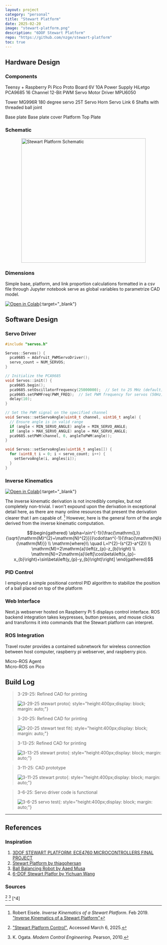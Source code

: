 ```yaml
---
layout: project
category: "personal"
title: "Stewart Platform"
date: 2025-02-20
image: "stewart-platform.png"
description: "6DOF Stewart Platform"
repo: "https://github.com/nzge/stewart-platform"
toc: true
---
```


<script type="module" src="https://ajax.googleapis.com/ajax/libs/model-viewer/4.0.0/model-viewer.min.js"></script>

<model-viewer alt="Neil Armstrong's Spacesuit from the Smithsonian Digitization Programs Office and National Air and Space Museum" src="https://nzge.github.io/assets/media/!misc/random/CesiumMilkTruck.gltf" shadow-intensity="1" camera-controls touch-action="pan-y"></model-viewer>

## Hardware Design

### Components

Teensy + Raspberry Pi Pico
Proto Board
6V 10A Power Supply
HiLetgo PCA9685 16 Channel 12-Bit PWM Servo Motor Driver
MPU6050

Tower MG996R 180 degree servo
25T Servo Horn
Servo Link
6 Shafts with threaded ball joint

Base plate
Base plate cover
Platform
Top Plate


### Schematic
<img src="https://raw.githubusercontent.com/nzge/stewart-platform/main/stewart-wiring/stewart-schematic_bb.svg?sanitize=true" alt="Stewart Platform Schematic" style="width:400px; height:400px;display: block; margin: auto;">

### Dimensions
Simple base, platform, and link proportion calculations formatted in a csv file through Jupyter notebook serve as global variables to parametrize CAD model.

[![Open in Colab](https://colab.research.google.com/assets/colab-badge.svg)](https://colab.research.google.com/github/nzge/Stewart-Platform/blob/main/stewart-measure/stewart-sizing-calcs.ipynb){:target="_blank"}


## Software Design


### Servo Driver
```cpp
#include "servos.h"

Servos::Servos() {
  pca9685 = Adafruit_PWMServoDriver();
  servo_count = NUM_SERVOS;
}

// Initialize the PCA9685
void Servos::init() {
  pca9685.begin();
  pca9685.setOscillatorFrequency(25000000);  // Set to 25 MHz (default)
  pca9685.setPWMFreq(PWM_FREQ);  // Set PWM frequency for servos (50Hz)
  delay(10);
}

// Set the PWM signal on the specified channel
void Servos::setServoAngle(uint8_t channel, uint16_t angle) {
  // Ensure angle is in valid range
  if (angle < MIN_SERVO_ANGLE) angle = MIN_SERVO_ANGLE;
  if (angle > MAX_SERVO_ANGLE) angle = MAX_SERVO_ANGLE;
  pca9685.setPWM(channel, 0, angleToPWM(angle));
}

void Servos::setServoAngles(uint16_t angles[]) {
  for (uint8_t i = 0; i < servo_count; i++) {
    setServoAngle(i, angles[i]);
  }
}
```

### Inverse Kinematics
[![Open in Colab](https://colab.research.google.com/assets/colab-badge.svg)](https://colab.research.google.com/github/nzge/Stewart-Platform/blob/main/stewart_inverse-kinematics.ipynb){:target="_blank"}

The inverse kinematic derivation is not incredibly complex, but not completely non-trivial. I won't expound upon the derivation in exceptional detail here, as there are many online resources that present the derivation clearer that I am capable of. [^2] However, here is the general form of the angle derived from the inverse kinematic computation.

$$\begin{gathered}
\alpha=\sin^{-1}{\frac{\mathrm{L}}{\sqrt{\mathrm{M}^{2}+\mathrm{N}^{2}}}}\cdot\tan^{-1}{\frac{\mathrm{N}}{\mathrm{M}}} \\
\mathrm{where}\\
\quad L=l^{2}-(s^{2}-a^{2}) \\
\mathrm{M}=2\mathrm{a}\left(z_{p}-z_{b}\right) \\
\mathrm{N}=2\mathrm{a}\left[\cos\beta\left(x_{p}-x_{b}\right)+\sin\beta\left(y_{p}-y_{b}\right)\right]
\end{gathered}$$

### PID Control
I employed a simple positional control PID algorithm to stabilize the position of a ball placed on top of the platform

### Web Interface
Next.js webserver hosted on Raspberry Pi 5 displays control interface. ROS backend integration takes keypresses, button presses, and mouse clicks and transforms it into commands that the Stewart platform can interpret. 

### ROS Integration
Travel router provides a contained subnetwork for wireless connection between host computer, raspberry pi webserver, and raspberry pico. 

Micro-ROS Agent  
Micro-ROS on Pico

## Build Log
> 3-29-25: Refined CAD for printing
>
> ![3-29-25 stewart proto](/assets/media/stewart-platform_media/IMG_0815.JPG){: 
style="height:400px;display: block; margin: auto;"}

> 3-20-25: Refined CAD for printing
>
> ![3-20-25 stewart test fit](/assets/media/stewart-platform_media/IMG_0745.jpg){: 
style="height:400px;display: block; margin: auto;"}

> 3-13-25: Refined CAD for printing
>
> ![3-13-25 stewart proto](/assets/media/stewart-platform_media/stewart-proto_3-13-25.png){: 
style="height:400px;display: block; margin: auto;"}

> 3-11-25: CAD prototype
>
> ![3-11-25 stewart proto](/assets/media/stewart-platform_media/stewart-proto.png){: 
style="height:400px;display: block; margin: auto;"}

> 3-6-25: Servo driver code is functional
>
> ![3-6-25 servo test](/assets/media/stewart-platform_media/servo-test.JPG){: 
style="height:400px;display: block; margin: auto;"}

---

## References

### Inspiration
1. [3DOF STEWART PLATFORM: ECE4760 MICROCONTROLLERS FINAL PROJECT](https://people.ece.cornell.edu/land/courses/ece4760/FinalProjects/f2017/psl58_aw698_eb645/psl58_aw698_eb645/)
2. [Stewart Platform by thiagohersan](https://www.instructables.com/Stewart-Platform/)
3. [Ball Balancing Robot by Aaed Musa](https://www.youtube.com/watch?v=kAaYaZcpbLo&list=PLTqchMECawAp3Q6hHfBDlCq_db-DOYmcD&index=28)
4. [6-DOF Stewart Platfor by Yichuan Wang](https://yichuan33.blogspot.com/2017/11/6-dof-stewart-platform.html)

### Sources
[^1]: ["Stewart Platform Control"](https://content.instructables.com/FFI/8ZXW/I55MMY14/FFI8ZXWI55MMY14.pdf), Accessed March 6, 2025.  
[^2]: Robert Eisele. *Inverse Kinematics of a Stewart Platform*. Feb 2019. ["Inverse Kinematics of a Stewart Platform"](https://raw.org/paper/inverse-kinematics-of-a-stewart-platform/)
[^3]: K. Ogata. *Modern Control Engineering*. Pearson, 2010.     

<!-- Hidden references trigger the footnote rendering -->
<span id="hidden-references"> [^1] [^3] [^4]</span>


